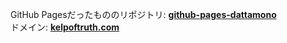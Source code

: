 GitHub Pagesだったもののリポジトリ: **[github-pages-dattamono](https://kelp-of-truth/github-pages-dattamono)**<br>
ドメイン: **[kelpoftruth.com](https://kelpoftruth.com)**
